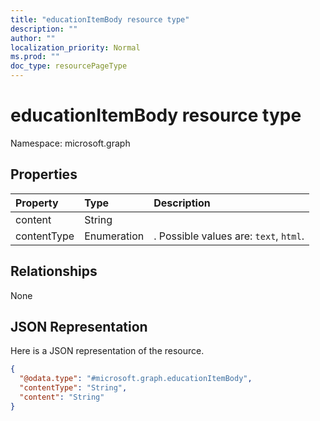 ```yaml
---
title: "educationItemBody resource type"
description: ""
author: ""
localization_priority: Normal
ms.prod: ""
doc_type: resourcePageType
---
```


# educationItemBody resource type


Namespace: microsoft.graph



## Properties
|Property|Type|Description|
|:---|:---|:---|
|content|String||
|contentType|Enumeration|. Possible values are: `text`, `html`.|

## Relationships
None

## JSON Representation
Here is a JSON representation of the resource.
<!-- {
  "blockType": "resource",
  "@odata.type": "microsoft.graph.educationItemBody"
}
-->
``` json
{
  "@odata.type": "#microsoft.graph.educationItemBody",
  "contentType": "String",
  "content": "String"
}
```


